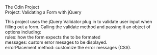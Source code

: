 The Odin Project <br />
Project: Validating a Form with jQuery <br />

This project uses the jQuery Validator plug in to validate user input when filling out a form. Calling the validate method and passing it an object of options including: <br />
rules: how the form expects the to be formated <br />
messages: custom error mesages to be displayed. <br />
errorPlacement method: customize the error messages (CSS).

